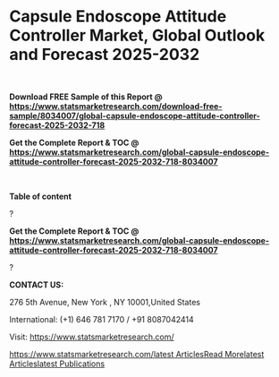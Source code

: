 <h1>Capsule Endoscope Attitude Controller Market, Global Outlook and Forecast 2025-2032</h1><br/><p><strong>Download FREE Sample of this Report @ <a href="https://www.statsmarketresearch.com/download-free-sample/8034007/global-capsule-endoscope-attitude-controller-forecast-2025-2032-718">https://www.statsmarketresearch.com/download-free-sample/8034007/global-capsule-endoscope-attitude-controller-forecast-2025-2032-718</a></strong></p>
 
 
 
 <div><b>Get the Complete Report & TOC @ <a href="https://www.statsmarketresearch.com/global-capsule-endoscope-attitude-controller-forecast-2025-2032-718-8034007">https://www.statsmarketresearch.com/global-capsule-endoscope-attitude-controller-forecast-2025-2032-718-8034007</a></b></div>
 
 
 
 <p><br />
 
 <b>Table of content</b></p>
 
 
 
 <p>? </p>
 
 
 
 <div><b>Get the Complete Report & TOC @ <a href="https://www.statsmarketresearch.com/global-capsule-endoscope-attitude-controller-forecast-2025-2032-718-8034007">https://www.statsmarketresearch.com/global-capsule-endoscope-attitude-controller-forecast-2025-2032-718-8034007</a></b></div>
 
 
 
 <p>? </p>
 
 
 
 <p><b>CONTACT US:</b><br />
 
 276 5th Avenue, New York , NY 10001,United States<br />
 
 International: (+1) 646 781 7170 / +91 8087042414<br />
 
 Visit: <a href="https://www.statsmarketresearch.com/">https://www.statsmarketresearch.com/</a><br />
 
 <a href="https://gyeongbokgung.com">https://www.statsmarketresearch.com/</a><a href="https://hallyeomaritime.com">latest Articles</a><a href="https://jingwansa.com">Read More</a><a href="https://nguoiviet.jp/">latest Articles</a><a href="https://www.intelmarketresearch.com/">latest Publications</a></p>